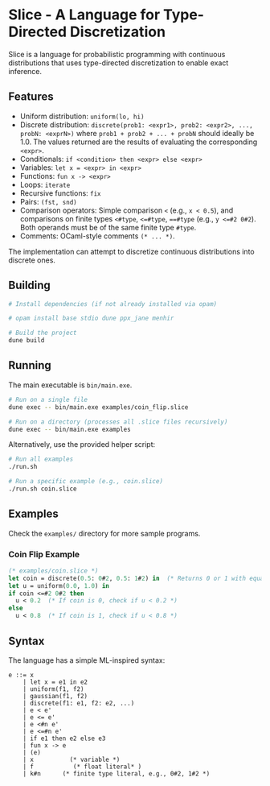 # Slice - A Language for Type-Directed Discretization

Slice is a language for probabilistic programming with continuous distributions that uses type-directed discretization to enable exact inference.

## Features

- Uniform distribution: `uniform(lo, hi)`
- Discrete distribution: `discrete(prob1: <expr1>, prob2: <expr2>, ..., probN: <exprN>)` where `prob1 + prob2 + ... + probN` should ideally be 1.0. The values returned are the results of evaluating the corresponding `<expr>`.
- Conditionals: `if <condition> then <expr> else <expr>`
- Variables: `let x = <expr> in <expr>`
- Functions: `fun x -> <expr>`
- Loops: `iterate`
- Recursive functions: `fix`
- Pairs: `(fst, snd)`
- Comparison operators: Simple comparison `<` (e.g., `x < 0.5`), and comparisons on finite types `<#type`, `<=#type`, `==#type` (e.g., `y <=#2 0#2`). Both operands must be of the same finite type `#type`.
- Comments: OCaml-style comments `(* ... *)`.

The implementation can attempt to discretize continuous distributions into discrete ones.

## Building

```bash
# Install dependencies (if not already installed via opam)

# opam install base stdio dune ppx_jane menhir

# Build the project
dune build
```

## Running

The main executable is `bin/main.exe`.

```bash
# Run on a single file
dune exec -- bin/main.exe examples/coin_flip.slice

# Run on a directory (processes all .slice files recursively)
dune exec -- bin/main.exe examples
```

Alternatively, use the provided helper script:

```bash
# Run all examples
./run.sh

# Run a specific example (e.g., coin.slice)
./run.sh coin.slice
```

## Examples

Check the `examples/` directory for more sample programs.

### Coin Flip Example

```ocaml
(* examples/coin.slice *)
let coin = discrete(0.5: 0#2, 0.5: 1#2) in  (* Returns 0 or 1 with equal probability *)
let u = uniform(0.0, 1.0) in
if coin <=#2 0#2 then
  u < 0.2  (* If coin is 0, check if u < 0.2 *)
else
  u < 0.8  (* If coin is 1, check if u < 0.8 *)
```

## Syntax

The language has a simple ML-inspired syntax:

```
e ::= x
    | let x = e1 in e2
    | uniform(f1, f2)
    | gaussian(f1, f2)
    | discrete(f1: e1, f2: e2, ...)
    | e < e'
    | e <= e'
    | e <#n e'
    | e <=#n e'
    | if e1 then e2 else e3
    | fun x -> e
    | (e)
    | x          (* variable *)
    | f           (* float literal* )
    | k#n      (* finite type literal, e.g., 0#2, 1#2 *)
```
